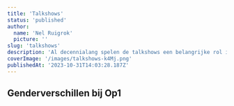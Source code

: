 ```yaml
---
title: 'Talkshows'
status: 'published'
author:
  name: 'Nel Ruigrok'
  picture: ''
slug: 'talkshows'
description: 'Al decennialang spelen de talkshows een belangrijke rol in Nederland. Barend & Van Dorp wordt gezien als de eerste succesvolle talkshow. Vele shows volgden, zowel op de publieke omroep als bij de commerciele omroepen. Sinds 2015 doen we onderzoek naar verschillende talkshows en hun invloed op het publieke debat. '
coverImage: '/images/talkshows-k4Mj.png'
publishedAt: '2023-10-31T14:03:28.187Z'
---
```


## Genderverschillen bij Op1



